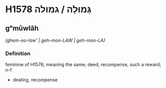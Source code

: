 # H1578 גְּמוּלָה / גמולה

## gᵉmûwlâh

_(ghem-oo-law' | ɡeh-moo-LAW | ɡeh-moo-LA)_

### Definition

feminine of H1576; meaning the same; deed, recompense, such a reward; n-f

- dealing, recompense
